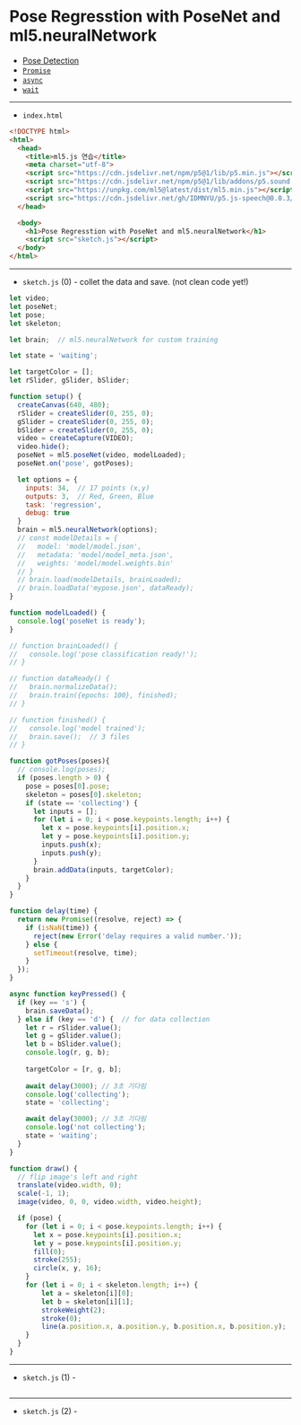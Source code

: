 # Pose Regresstion with PoseNet and ml5.neuralNetwork
- [Pose Detection](https://github.com/tensorflow/tfjs-models/tree/master/pose-detection)
- [`Promise`](https://developer.mozilla.org/en-US/docs/Web/JavaScript/Reference/Global_Objects/Promise)
- [`async`](https://developer.mozilla.org/en-US/docs/Web/JavaScript/Reference/Statements/async_function)
- [`wait`](https://developer.mozilla.org/en-US/docs/Web/JavaScript/Reference/Operators/await)

---

- `index.html` 

```html
<!DOCTYPE html>
<html>
  <head>
    <title>ml5.js 연습</title>
    <meta charset="utf-8">
    <script src="https://cdn.jsdelivr.net/npm/p5@1/lib/p5.min.js"></script>
    <script src="https://cdn.jsdelivr.net/npm/p5@1/lib/addons/p5.sound.min.js"></script>
    <script src="https://unpkg.com/ml5@latest/dist/ml5.min.js"></script>
    <script src="https://cdn.jsdelivr.net/gh/IDMNYU/p5.js-speech@0.0.3/lib/p5.speech.js"></script>
  </head>

  <body>
    <h1>Pose Regresstion with PoseNet and ml5.neuralNetwork</h1>
    <script src="sketch.js"></script>
  </body>
</html>
```


---

- `sketch.js` (0) - collet the data and save. (not clean code yet!)

```javascript
let video;
let poseNet;
let pose;
let skeleton;

let brain;  // ml5.neuralNetwork for custom training

let state = 'waiting';

let targetColor = [];
let rSlider, gSlider, bSlider;

function setup() {
  createCanvas(640, 480);
  rSlider = createSlider(0, 255, 0);
  gSlider = createSlider(0, 255, 0);
  bSlider = createSlider(0, 255, 0);
  video = createCapture(VIDEO);
  video.hide();
  poseNet = ml5.poseNet(video, modelLoaded);
  poseNet.on('pose', gotPoses);

  let options = {
    inputs: 34,  // 17 points (x,y)
    outputs: 3,  // Red, Green, Blue
    task: 'regression',
    debug: true
  }
  brain = ml5.neuralNetwork(options);
  // const modelDetails = {
  //   model: 'model/model.json',
  //   metadata: 'model/model_meta.json',
  //   weights: 'model/model.weights.bin'
  // }
  // brain.load(modelDetails, brainLoaded);
  // brain.loadData('mypose.json', dataReady);
}

function modelLoaded() {
  console.log('poseNet is ready');
}

// function brainLoaded() {
//   console.log('pose classification ready!');
// }

// function dataReady() {
//   brain.normalizeData();
//   brain.train({epochs: 100}, finished);
// }

// function finished() {
//   console.log('model trained');
//   brain.save();  // 3 files 
// }

function gotPoses(poses){
  // console.log(poses);
  if (poses.length > 0) {
    pose = poses[0].pose;
    skeleton = poses[0].skeleton;
    if (state == 'collecting') {
      let inputs = [];
      for (let i = 0; i < pose.keypoints.length; i++) {
        let x = pose.keypoints[i].position.x;
        let y = pose.keypoints[i].position.y;
        inputs.push(x);
        inputs.push(y);
      }
      brain.addData(inputs, targetColor);
    } 
  }
}

function delay(time) {
  return new Promise((resolve, reject) => {
    if (isNaN(time)) {
      reject(new Error('delay requires a valid number.'));
    } else {
      setTimeout(resolve, time);
    }
  });
}

async function keyPressed() {
  if (key == 's') {
    brain.saveData();
  } else if (key == 'd') {  // for data collection
    let r = rSlider.value();
    let g = gSlider.value();
    let b = bSlider.value();
    console.log(r, g, b);
    
    targetColor = [r, g, b];
    
    await delay(3000); // 3초 기다림 
    console.log('collecting');
    state = 'collecting';

    await delay(3000); // 3초 기다림 
    console.log('not collecting');
    state = 'waiting';
  }
}

function draw() {
  // flip image's left and right
  translate(video.width, 0);
  scale(-1, 1);
  image(video, 0, 0, video.width, video.height);

  if (pose) {
    for (let i = 0; i < pose.keypoints.length; i++) {
      let x = pose.keypoints[i].position.x;
      let y = pose.keypoints[i].position.y;
      fill(0);
      stroke(255);
      circle(x, y, 16);
    }
    for (let i = 0; i < skeleton.length; i++) {
        let a = skeleton[i][0];
        let b = skeleton[i][1];
        strokeWeight(2);
        stroke(0);
        line(a.position.x, a.position.y, b.position.x, b.position.y);
    }
  } 
} 
```

---

- `sketch.js` (1) - 

```javascript

```

---

- `sketch.js` (2) - 

```javascript

```
